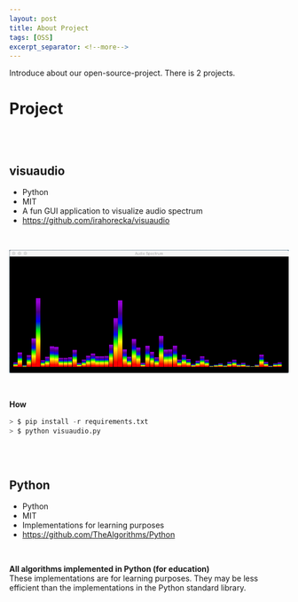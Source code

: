 ```yaml
---
layout: post
title: About Project
tags: [OSS]
excerpt_separator: <!--more-->
---
```

Introduce about our open-source-project.
There is 2 projects.

# Project

<br>
<br>

## visuaudio
- Python
- MIT
- A fun GUI application to visualize audio spectrum
- https://github.com/irahorecka/visuaudio
<br>
<p align="center">
<img src="/assets/img/visuaudio.png">
</p>
<br>

**How**

```python
> $ pip install -r requirements.txt
> $ python visuaudio.py
```
<br>
<br>

## Python
- Python
- MIT
- Implementations for learning purposes
- https://github.com/TheAlgorithms/Python
<br>

**All algorithms implemented in Python (for education)**
<br>
These implementations are for learning purposes. They may be less efficient than the implementations in the Python standard library.
<br>





